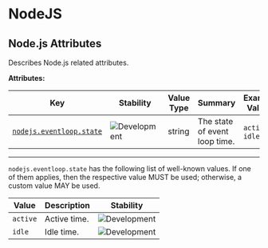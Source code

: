 <!-- NOTE: THIS FILE IS AUTOGENERATED. DO NOT EDIT BY HAND. -->
<!-- see templates/registry/markdown/attribute_namespace.md.j2 -->

# NodeJS

## Node.js Attributes

Describes Node.js related attributes.

**Attributes:**

| Key | Stability | Value Type | Summary | Example Values |
|---|---|---|---|---|
| <a id="nodejs-eventloop-state" href="#nodejs-eventloop-state">`nodejs.eventloop.state`</a> | ![Development](https://img.shields.io/badge/-development-blue) | string | The state of event loop time. | `active`; `idle` |

---

`nodejs.eventloop.state` has the following list of well-known values. If one of them applies, then the respective value MUST be used; otherwise, a custom value MAY be used.

| Value  | Description | Stability |
|---|---|---|
| `active` | Active time. | ![Development](https://img.shields.io/badge/-development-blue) |
| `idle` | Idle time. | ![Development](https://img.shields.io/badge/-development-blue) |
